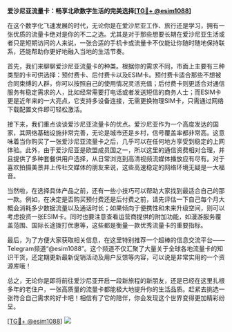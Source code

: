 **爱沙尼亚流量卡：畅享北欧数字生活的完美选择[[TG💪+ @esim1088](https://t.me/s/esim1088)]**

在这个数字化飞速发展的时代，无论你是在爱沙尼亚工作、旅行还是学习，拥有一张优质的流量卡绝对是你的不二之选。尤其是对于那些想要长期在爱沙尼亚生活或者只是短期访问的人来说，一张合适的手机卡或流量卡不仅能让你随时随地保持联系，还能帮助你更好地融入当地的生活节奏。

首先，我们来聊聊爱沙尼亚流量卡的种类。根据你的需求不同，市面上主要有三种类型的卡可供选择：预付费卡、后付费卡以及ESIM卡。预付费卡适合那些不想被合同束缚的人群，你可以按照自己的使用情况灵活充值；后付费卡则更适合对通信服务有稳定需求的人，比如经常需要打电话或者发送短信的商务人士；而ESIM卡更是近年来的一大亮点，它支持多设备连接，无需更换物理SIM卡，只需通过网络下载配置文件即可轻松激活。

接下来，我们重点谈谈爱沙尼亚流量卡的优点。爱沙尼亚作为一个高度发达的国家，其网络基础设施非常完善，无论是城市还是乡村，信号覆盖率都非常高。这意味着当你购买了一张爱沙尼亚流量卡之后，几乎可以在任何地方享受到稳定的上网体验。此外，由于爱沙尼亚是欧盟成员国之一，所以这里的通信资费相对合理，并且提供了多种套餐供用户选择，从日常浏览到高清视频流媒体播放应有尽有。对于喜欢拍摄美景并上传社交媒体的朋友来说，这些高速稳定的网络环境无疑是一大福音。

当然啦，在选择具体产品之前，还有一些小技巧可以帮助大家找到最适合自己的那一款。例如，在决定是否购买预付费还是后付费之前，请先评估一下自己每个月大概会消耗多少数据流量以及通话时长；如果倾向于便携性和未来升级空间，则可以考虑投资一张ESIM卡。同时也要注意查看运营商提供的附加功能，如漫游服务覆盖范围、国际长途拨打优惠等，这些都是衡量一款优秀流量卡的重要指标。

最后，为了方便大家获取相关信息，在这里特别推荐一个超棒的信息交流平台——Telegram频道“@esim1088”。这个频道不仅汇聚了大量关于全球各地流量卡的知识干货，还定期更新最新促销活动及用户反馈等内容，可以说是非常实用的一个资源库哦！

总之，无论你是即将前往爱沙尼亚开启一段新旅程的新朋友，还是已经在这里扎根多年的老住户，一张高质量的流量卡都能极大地提升你的生活品质。赶紧去挑选一张符合自己需求的好卡吧！相信有了它的陪伴，你会发现这个世界变得更加精彩纷呈。

[[TG💪+ @esim1088](https://t.me/s/esim1088)] ![](https://i.postimg.cc/4NQfJmqS/Snipaste-2025-05-13-00-14-12.png)